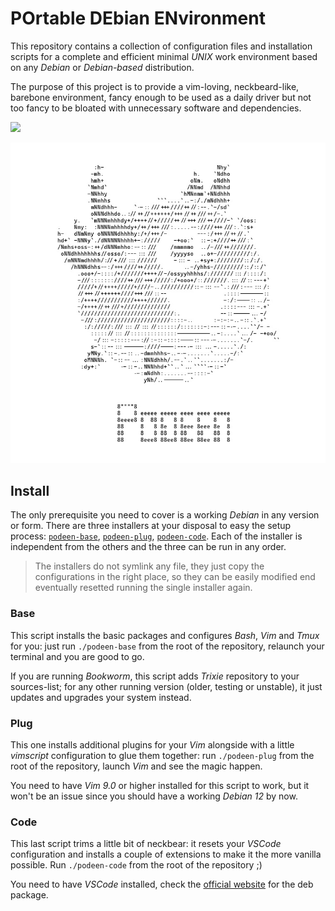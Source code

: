 # POrtable DEbian ENvironment

This repository contains a collection of configuration files and installation scripts for a complete and efficient minimal *UNIX* work environment based on any *Debian* or *Debian-based* distribution.

The purpose of this project is to provide a vim-loving, neckbeard-like, barebone environment, fancy enough to be used as a daily driver but not too fancy to be bloated with unnecessary software and dependencies.

<a href="https://www.debian.org"><img src="https://upload.wikimedia.org/wikipedia/commons/5/5c/Powered_by_Debian.svg" width="10%"></a>

<p align="center">
<img src="podeen.jpg">
</p>




## Install

The only prerequisite you need to cover is a working *Debian* in any version or form. There are three installers at your disposal to easy the setup process: [`podeen-base`](https://github.com/matteogiorgi/podeen/blob/main/podeen-base), [`podeen-plug`](https://github.com/matteogiorgi/podeen/blob/main/podeen-plug), [`podeen-code`](https://github.com/matteogiorgi/podeen/blob/main/podeen-code). Each of the installer is independent from the others and the three can be run in any order.

> The installers do not symlink any file, they just copy the configurations in the right place, so they can be easily modified end eventually resetted running the single installer again.




### Base

This script installs the basic packages and configures *Bash*, *Vim* and *Tmux* for you: just run `./podeen-base` from the root of the repository, relaunch your terminal and you are good to go.

If you are running *Bookworm*, this script adds *Trixie* repository to your sources-list; for any other running version (older, testing or unstable), it just updates and upgrades your system instead.




### Plug

This one installs additional plugins for your *Vim* alongside with a little *vimscript* configuration to glue them together: run `./podeen-plug` from the root of the repository, launch *Vim* and see the magic happen.

You need to have *Vim 9.0* or higher installed for this script to work, but it won't be an issue since you should have a working *Debian 12* by now.




### Code

This last script trims a little bit of neckbear: it resets your *VSCode* configuration and installs a couple of extensions to make it the more vanilla possible. Run `./podeen-code` from the root of the repository ;)

You need to have *VSCode* installed, check the [official website](https://code.visualstudio.com) for the deb package.
